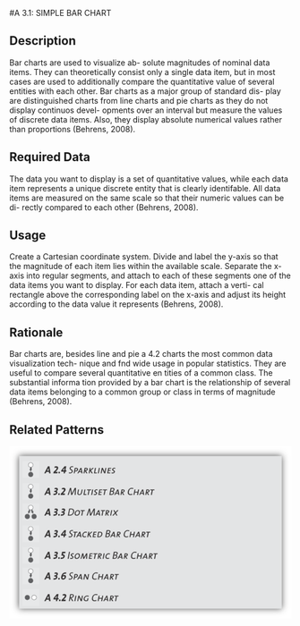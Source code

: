 

#A 3.1: SIMPLE BAR CHART


## Description

Bar charts are used to visualize ab- solute magnitudes of nominal data items. They can theoretically consist only a single data item, but in most cases are used to additionally compare the quantitative value of several entities with each other. Bar charts as a major group of standard dis- play are distinguished charts from line charts and pie charts as they do not display continuos devel- opments over an interval but measure the values of discrete data items. Also, they display absolute numerical values rather than proportions (Behrens, 2008).


## Required Data

The data you want to display is a set of quantitative values, while each data item represents a unique discrete entity that is clearly identifable. All data items are measured on the same scale so that their numeric values can be di- rectly compared to each other (Behrens, 2008).


## Usage

Create a Cartesian coordinate system. Divide and label the y-axis so that the magnitude of each item lies within the available scale. Separate the x-axis into regular segments, and attach to each of these segments one of the data items you want to display. For each data item, attach a verti- cal rectangle above the corresponding label on the x-axis and adjust its height according to the data value it represents (Behrens, 2008).


## Rationale

Bar charts are, besides line and pie a 4.2 charts the most common data visualization tech- nique and fnd wide usage in popular statistics. They are useful to compare several quantitative en tities of a common class. The substantial informa tion provided by a bar chart is the relationship of several data items belonging to a common group or class in terms of magnitude (Behrens, 2008).


## Related Patterns

![](imagenes/A31Simple_Bar_Chart.png)
